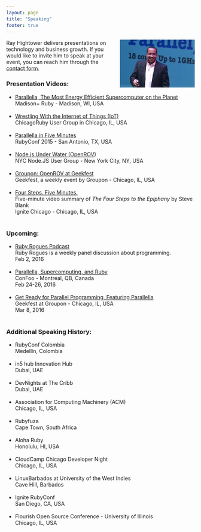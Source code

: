 ```yaml
---
layout: page
title: "Speaking"
footer: true
---
```


<img style="margin-left:20px;" src="/images/parallella_hightower_2015.png" alt="parallella madison ruby" align="right" />

Ray Hightower delivers presentations on technology and business growth. If you would like to invite him to speak at your event, you can reach him through the [contact form](/contact).

### Presentation Videos:

* [Parallella, The Most Energy Efficient Supercomputer on the Planet](/blog/2015/08/22/madison-ruby-and-parallella/)<br/>Madison+ Ruby - Madison, WI, USA<br/>&nbsp;<br/>
* [Wrestling With the Internet of Things (IoT)](/blog/2015/12/02/wrestling-with-internet-of-things-iot/)<br/>ChicagoRuby User Group in Chicago, IL, USA<br/>&nbsp;<br/>
* [Parallella in Five Minutes](/blog/2015/11/16/parallella-in-5-minutes-rubyconf-2015/)<br/>RubyConf 2015 - San Antonio, TX, USA<br/>&nbsp;<br/>
* [Node.js Under Water (OpenROV)](/blog/2014/09/25/nodejs-under-water/)<br/>NYC Node.JS User Group - New York City, NY, USA<br/>&nbsp;<br/>
* [Groupon: OpenROV at Geekfest](/blog/2014/10/21/geekfest-and-openrov/)<br/>Geekfest, a weekly event by Groupon - Chicago, IL, USA<br/>&nbsp;<br/>
* [Four Steps. Five Minutes.](/blog/2012/08/31/four-steps-five-minutes/)<br/>Five-minute video summary of _The Four Steps to the Epiphany_ by Steve Blank<br/>Ignite Chicago - Chicago, IL, USA<br/>&nbsp;<br/>

### Upcoming:

* [Ruby Rogues Podcast](https://devchat.tv/ruby-rogues/)<br/>Ruby Rogues is a weekly panel discussion about programming.<br/>Feb 2, 2016<br/>&nbsp;<br/>
* [Parallella, Supercomputing, and Ruby](http://confoo.ca/en/2016/session/parallella-supercomputing-and-ruby)<br/>ConFoo - Montreal, QB, Canada<br/>Feb 24-26, 2016<br/>&nbsp;<br/>
* [Get Ready for Parallel Programming, Featuring Parallella](http://www.meetup.com/Geekfest/events/227841182/)<br/>Geekfest at Groupon - Chicago, IL, USA<br/>Mar 8, 2016<br/>&nbsp;<br/>


### Additional Speaking History:

* RubyConf Colombia<br/>Medellín, Colombia<br/>&nbsp;<br/>
* in5 hub Innovation Hub <br/>Dubai, UAE<br/>&nbsp;<br/>
* DevNights at The Cribb <br/>Dubai, UAE<br/>&nbsp;<br/>
* Association for Computing Machinery (ACM)<br/>Chicago, IL, USA<br/>&nbsp;<br/>
* Rubyfuza <br/>Cape Town, South Africa<br/>&nbsp;<br/>
* Aloha Ruby<br/>Honolulu, HI, USA<br/>&nbsp;<br/>
* CloudCamp Chicago Developer Night<br/>Chicago, IL, USA<br/>&nbsp;<br/>
* LinuxBarbados at University of the West Indies <br/>Cave Hill, Barbados<br/>&nbsp;<br/>
* Ignite RubyConf<br/>San Diego, CA, USA <br/>&nbsp;<br/>
* Flourish Open Source Conference - University of Illinois<br/>Chicago, IL, USA<br/>&nbsp;<br/>
